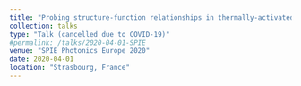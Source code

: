 ```yaml
---
title: "Probing structure-function relationships in thermally-activated delayed fluorescence emitters using electron spin resonance spectroscopy"
collection: talks
type: "Talk (cancelled due to COVID-19)"
#permalink: /talks/2020-04-01-SPIE
venue: "SPIE Photonics Europe 2020"
date: 2020-04-01
location: "Strasbourg, France"
---
```

